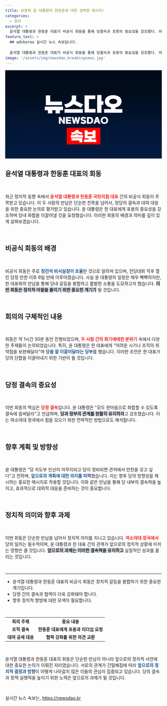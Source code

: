 ```yaml
---
title: 포용력 윤 대통령의 한동훈에 대한 강력한 메시지!
categories:
  - 정치
excerpt: >
  윤석열 대통령과 한동훈 대표가 비공식 회동을 통해 당결속과 포용의 중요성을 강조했다. 어려운 시기 속에 조직의 재정비와 단합을 다짐한 이들의 대화는 여소야대 정국에서의 대응 전략으로 해석된다. 이번 만남의 배경과 향후 계획은 과연 무엇일까?
feature_text: >
  ## adskorea 실시간 뉴스 속보입니다.

  윤석열 대통령과 한동훈 대표가 비공식 회동을 통해 당결속과 포용의 중요성을 강조했다. 어려운 시기 속에 조직의 재정비와 단합을 다짐한 이들의 대화는 여소야대 정국에서의 대응 전략으로 해석된다. 이번 만남의 배경과 향후 계획은 과연 무엇일까?
image: '/assets/img/newsdao_breakingnews.jpg'
---
```


<p><img src="/assets/img/newsdao_breakingnews.jpg" alt="adskorea 속보" /></p>

<h2 data-ke-size="size26">윤석열 대통령과 한동훈 대표의 회동</h2>

<p data-ke-size="size16">&nbsp;</p>

<p data-ke-size="size16">최근 정치적 동향 속에서 <b><span style="color: #ee2323;">윤석열 대통령과 한동훈 국민의힘 대표</span></b> 간의 비공식 회동이 주목받고 있습니다. 이 두 사람의 만남은 단순한 친목을 넘어서, 정당의 결속과 대여 대응을 위한 중요한 논의로 평가받고 있습니다. 윤 대통령은 한 대표에게 포용의 중요성을 강조하며 당내 화합을 이끌어낼 것을 요청했습니다. 이러한 회동의 배경과 의미를 깊이 있게 살펴보겠습니다.</p>

<p data-ke-size="size16">&nbsp;</p>

<h2 data-ke-size="size26">비공식 회동의 배경</h2>

<p data-ke-size="size16">&nbsp;</p>

<p data-ke-size="size16">비공식 회동은 주로 <b><span style="color: #1a5490;">정진석 비서실장이 조율</span></b>한 것으로 알려져 있으며, 전당대회 직후 열린 당정 만찬 이후 6일 만에 이루어졌습니다. 사실 윤 대통령의 일정은 매우 빡빡하지만, 한 대표와의 만남을 통해 당내 갈등을 봉합하고 활발한 소통을 도모하고자 했습니다. <b><span style="background-color: #21538527;">이번 회동은 정치적 마찰을 줄이기 위한 중요한 계기가</span></b> 될 것입니다.</p>

<p data-ke-size="size16">&nbsp;</p>

<h2 data-ke-size="size26">회의의 구체적인 내용</h2>

<p data-ke-size="size16">&nbsp;</p>

<p data-ke-size="size16">회동은 약 1시간 30분 동안 진행되었으며, <b><span style="color: #ee2323;">두 사람 간의 화기애애한 분위기</span></b> 속에서 다양한 주제들이 논의되었습니다. 특히, 윤 대통령은 한 대표에게 "어려운 시기나 조직의 취약점을 보완해달라"며 <b><span style="color: #1a5490;">당을 잘 이끌어달라는 당부</span></b>를 했습니다. 이러한 조언은 한 대표가 당의 단합을 이끌어내기 위한 기반이 될 것입니다.</p>

<p data-ke-size="size16">&nbsp;</p>

<h2 data-ke-size="size26">당정 결속의 중요성</h2>

<p data-ke-size="size16">&nbsp;</p>

<p data-ke-size="size16">이번 회동의 핵심은 <b><span style="color: #ee2323;">당정 결속</span></b>입니다. 윤 대통령은 "모두 한마음으로 화합할 수 있도록 결속에 힘써달라"고 언급하며, <b><span style="background-color: #21538527;">당과 정부의 관계를 원활히 유지하자</span></b>고 강조했습니다. 이는 여소야대 정국에서 힘을 모으기 위한 전략적인 방법으로도 해석됩니다.</p>

<p data-ke-size="size16">&nbsp;</p>

<h2 data-ke-size="size26">향후 계획 및 방향성</h2>

<p data-ke-size="size16">&nbsp;</p>

<p data-ke-size="size16">윤 대통령은 "당 지도부 인선이 마무리되고 당이 정비되면 관저에서 만찬을 갖고 싶다"고 전하며, <b><span style="color: #1a5490;">앞으로의 계획에 대한 의지를 피력</span></b>했습니다. 이는 향후 당의 방향성을 제시하는 중요한 메시지로 작용할 것입니다. 이와 같은 만남을 통해 당 내부의 결속력을 높이고, 효과적으로 대외적 대응을 준비하는 것이 중요합니다.</p>

<p data-ke-size="size16">&nbsp;</p>

<h2 data-ke-size="size26">정치적 의미와 향후 과제</h2>

<p data-ke-size="size16">&nbsp;</p>

<p data-ke-size="size16">이번 회동은 단순한 만남을 넘어서 정치적 의미를 지니고 있습니다. <b><span style="color: #ee2323;">여소야대 정국에서</span></b> 당의 일치는 필수적이며, 윤 대통령과 한 대표 간의 관계가 앞으로의 정치적 상황에 미치는 영향은 클 것입니다. <b><span style="background-color: #21538527;">앞으로의 과제는 이러한 결속력을 유지하고</span></b> 실질적인 성과를 올리는 것입니다.</p>

<p data-ke-size="size16">&nbsp;</p>

<hr>

<ul>
    <li>윤석열 대통령과 한동훈 대표의 비공식 회동은 정치적 갈등을 봉합하기 위한 중요한 계기입니다.</li>
    <li>당정 간의 결속과 협력이 더욱 강화돼야 합니다.</li>
    <li>향후 정치적 향방에 대한 모색이 필요합니다.</li>
</ul>

<p data-ke-size="size16">&nbsp;</p>

<table>
    <tr>
        <td style="text-align: center; height: 17px;"><b>회의 주제</b></td>
        <td style="text-align: center; height: 17px;"><b>중요 내용</b></td>
    </tr>
    <tr>
        <td style="text-align: center; height: 17px;"><b>조직 결속</b></td>
        <td style="text-align: center; height: 17px;"><b>한동훈 대표에게 포용과 리더십 요청</b></td>
    </tr>
    <tr>
        <td style="text-align: center; height: 17px;"><b>대여 공세 대응</b></td>
        <td style="text-align: center; height: 17px;"><b>협력 강화를 위한 의견 교환</b></td>
    </tr>
</table>

<p data-ke-size="size16">&nbsp;</p>

<p data-ke-size="size16">윤석열 대통령과 한동훈 대표의 회동은 단순한 만남이 아니라 앞으로의 정치적 사안에 대한 중요한 논의가 이뤄진 자리였습니다. 서로의 관계가 긴밀해짐에 따라 <b><span style="color: #1a5490;">앞으로의 정치적 결정과 방향</span></b>이 어떻게 나아갈지 많은 이들의 관심이 집중되고 있습니다. 당의 결속과 정책 실행력을 높이기 위한 노력은 앞으로의 과제가 될 것입니다.</p>

<p data-ke-size="size16">&nbsp;</p>
실시간 뉴스 속보는, <a href="https://newsdao.kr" rel="dofollow">https://newsdao.kr</a>


